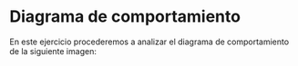 # Diagrama de comportamiento

En este ejercicio procederemos a analizar el diagrama de comportamiento de la siguiente imagen: 


